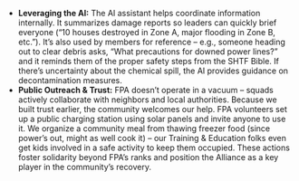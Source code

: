 - **Leveraging the AI:** The AI assistant helps coordinate information internally. It summarizes damage reports so leaders can quickly brief everyone (“10 houses destroyed in Zone A, major flooding in Zone B, etc.”). It’s also used by members for reference – e.g., someone heading out to clear debris asks, “What precautions for downed power lines?” and it reminds them of the proper safety steps from the SHTF Bible. If there’s uncertainty about the chemical spill, the AI provides guidance on decontamination measures.  
- **Public Outreach & Trust:** FPA doesn’t operate in a vacuum – squads actively collaborate with neighbors and local authorities. Because we built trust earlier, the community welcomes our help. FPA volunteers set up a public charging station using solar panels and invite anyone to use it. We organize a community meal from thawing freezer food (since power’s out, might as well cook it) – our Training & Education folks even get kids involved in a safe activity to keep them occupied. These actions foster solidarity beyond FPA’s ranks and position the Alliance as a key player in the community’s recovery.